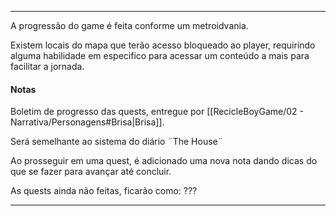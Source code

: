 
---

A progressão do game é feita conforme um metroidvania.

Existem locais do mapa que terão acesso bloqueado ao player, requirindo alguma habilidade em especifico para acessar um conteúdo a mais para facilitar a jornada.


#### Notas
Boletim de progresso das quests, entregue por [[RecicleBoyGame/02 - Narrativa/Personagens#Brisa|Brisa]].

Será semelhante ao sistema do diário ¨The House¨

Ao prosseguir em uma quest, é adicionado uma nova nota dando dicas do que se fazer para avançar até concluir.

As quests ainda não feitas, ficarão como: ???



---
